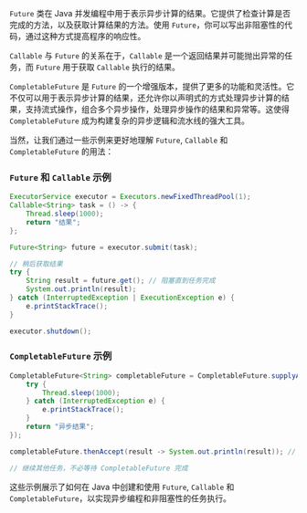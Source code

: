 `Future` 类在 Java 并发编程中用于表示异步计算的结果。它提供了检查计算是否完成的方法，以及获取计算结果的方法。使用 `Future`，你可以写出非阻塞性的代码，通过这种方式提高程序的响应性。

`Callable` 与 `Future` 的关系在于，`Callable` 是一个返回结果并可能抛出异常的任务，而 `Future` 用于获取 `Callable` 执行的结果。

`CompletableFuture` 是 `Future` 的一个增强版本，提供了更多的功能和灵活性。它不仅可以用于表示异步计算的结果，还允许你以声明式的方式处理异步计算的结果，支持流式操作，组合多个异步操作，处理异步操作的结果和异常等。这使得 `CompletableFuture` 成为构建复杂的异步逻辑和流水线的强大工具。

当然，让我们通过一些示例来更好地理解 `Future`, `Callable` 和 `CompletableFuture` 的用法：

### `Future` 和 `Callable` 示例

```java
ExecutorService executor = Executors.newFixedThreadPool(1);
Callable<String> task = () -> {
    Thread.sleep(1000);
    return "结果";
};

Future<String> future = executor.submit(task);

// 稍后获取结果
try {
    String result = future.get(); // 阻塞直到任务完成
    System.out.println(result);
} catch (InterruptedException | ExecutionException e) {
    e.printStackTrace();
}

executor.shutdown();
```

### `CompletableFuture` 示例

```java
CompletableFuture<String> completableFuture = CompletableFuture.supplyAsync(() -> {
    try {
        Thread.sleep(1000);
    } catch (InterruptedException e) {
        e.printStackTrace();
    }
    return "异步结果";
});

completableFuture.thenAccept(result -> System.out.println(result)); // 非阻塞，结果就绪时执行

// 继续其他任务，不必等待 CompletableFuture 完成
```

这些示例展示了如何在 Java 中创建和使用 `Future`, `Callable` 和 `CompletableFuture`，以实现异步编程和非阻塞性的任务执行。